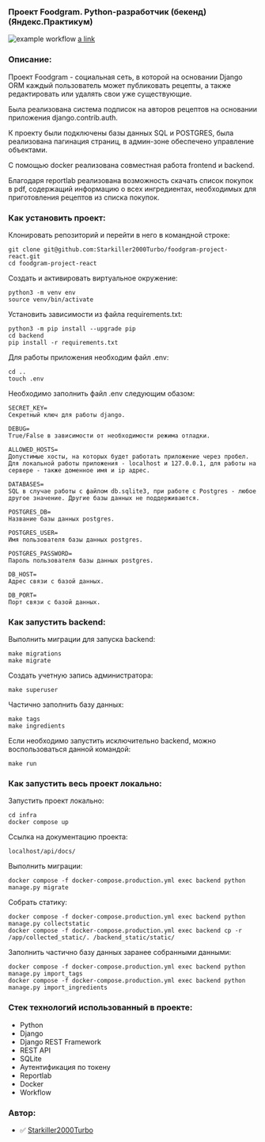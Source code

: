### Проект Foodgram. Python-разработчик (бекенд) (Яндекс.Практикум)

![example workflow](https://github.com/Starkiller2000Turbo/foodgram-project-react/actions/workflows/main.yml/badge.svg)
[a link](https://food-project.hopto.org/)

### Описание:

Проект Foodgram - социальная сеть, в которой на основании Django ORM каждый пользователь может публиковать рецепты, а также редактировать или удалять свои уже существующие.

Была реализована система подписок на авторов рецептов на основании приложения django.contrib.auth.

К проекту были подключены базы данных SQL и POSTGRES, была реализована пагинация страниц, в админ-зоне обеспечено управление объектами.

С помощью docker реализована совместная работа frontend и backend.

Благодаря reportlab реализована возможность скачать список покупок в pdf, содержащий информацию о всех ингредиентах, необходимых для приготовления рецептов из списка покупок.

### Как установить проект:

Клонировать репозиторий и перейти в него в командной строке:

```
git clone git@github.com:Starkiller2000Turbo/foodgram-project-react.git
cd foodgram-project-react
```

Cоздать и активировать виртуальное окружение:

```
python3 -m venv env
source venv/bin/activate
```

Установить зависимости из файла requirements.txt:

```
python3 -m pip install --upgrade pip
cd backend
pip install -r requirements.txt
```

Для работы приложения необходим файл .env:

```
cd ..
touch .env
```

Необходимо заполнить файл .env следующим обазом:

```
SECRET_KEY=  
Секретный ключ для работы django.

DEBUG=
True/False в зависимости от необходимости режима отладки.

ALLOWED_HOSTS= 
Допустимые хосты, на которых будет работать приложение через пробел. 
Для локальной работы приложения - localhost и 127.0.0.1, для работы на сервере - также доменное имя и ip адрес. 

DATABASES= 
SQL в случае работы с файлом db.sqlite3, при работе с Postgres - любое другое значение. Другие базы данных не поддерживаются.

POSTGRES_DB= 
Название базы данных postgres.

POSTGRES_USER=
Имя пользователя базы данных postgres.

POSTGRES_PASSWORD=
Пароль пользователя базы данных postgres.

DB_HOST=
Адрес связи с базой данных.

DB_PORT=
Порт связи с базой данных.

```
### Как запустить backend:

Выполнить миграции для запуска backend:

```
make migrations
make migrate
```

Создать учетную запись администратора:

```
make superuser
```

Частично заполнить базу данных:

```
make tags
make ingredients
```

Если необходимо запустить исключительно backend, можно воспользоваться данной командой:

```
make run
```

### Как запустить весь проект локально:

Запустить проект локально:

```
cd infra
docker compose up
```

Ссылка на документацию проекта:

```
localhost/api/docs/
```

Выполнить миграции:

```
docker compose -f docker-compose.production.yml exec backend python manage.py migrate
```

Собрать статику:
```
docker compose -f docker-compose.production.yml exec backend python manage.py collectstatic
docker compose -f docker-compose.production.yml exec backend cp -r /app/collected_static/. /backend_static/static/
```

Заполнить частично базу данных заранее собранными данными:
```
docker compose -f docker-compose.production.yml exec backend python manage.py import_tags
docker compose -f docker-compose.production.yml exec backend python manage.py import_ingredients
```

### Стек технологий использованный в проекте:

- Python
- Django
- Django REST Framework
- REST API
- SQLite
- Аутентификация по токену
- Reportlab
- Docker
- Workflow

### Автор:

- :white_check_mark: [Starkiller2000Turbo](https://github.com/Starkiller2000Turbo)